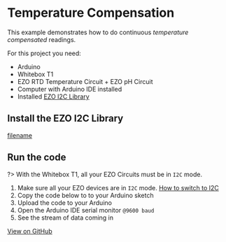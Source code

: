 # <i class="fas fa-code"></i> Temperature Compensation

This example demonstrates how to do continuous *temperature compensated* readings.

For this project you need:
* Arduino
* Whitebox T1
* EZO RTD Temperature Circuit + EZO pH Circuit
* Computer with Arduino IDE installed
* Installed [<i class="fas fa-file-download"></i> EZO I2C Library](https://github.com/Atlas-Scientific/Ezo_I2c_lib/archive/master.zip)

## Install the EZO I2C Library
[filename](../common/install-ezo-i2c-lib.md ':include')

## Run the code
?> With the Whitebox T1, all your EZO Circuits must be in `I2C` mode.

1. Make sure all your EZO devices are in `I2C` mode. [How to switch to I2C](protocols.md)
1. Copy the code below to to your Arduino sketch
1. Upload the code to your Arduino
1. Open the Arduino IDE serial monitor `@9600 baud`
1. See the stream of data coming in

[](https://raw.githubusercontent.com/whitebox-labs/whitebox-arduino-example-code/main/temperature-compensation/temperature-compensation.ino ':include :type=code arduino')

[<i class="fab fa-github"></i> View on GitHub](https://github.com/whitebox-labs/whitebox-arduino-example-code/blob/main/temperature-compensation/temperature-compensation.ino)
